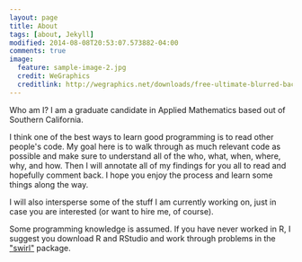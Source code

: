 ```yaml
---
layout: page
title: About
tags: [about, Jekyll]
modified: 2014-08-08T20:53:07.573882-04:00
comments: true
image:
  feature: sample-image-2.jpg
  credit: WeGraphics
  creditlink: http://wegraphics.net/downloads/free-ultimate-blurred-background-pack/
---
```


Who am I? I am a graduate candidate in Applied Mathematics based out of Southern California. 

I think one of the best ways to learn good programming is to read other people's code.  My goal here is to walk through as much relevant code as possible and make sure to understand all of the who, what, when, where, why, and how. Then I will annotate all of my findings for you all to read and hopefully comment back. I hope you enjoy the process and learn some things along the way.

I will also intersperse some of the stuff I am currently working on, just in case you are interested (or want to hire me, of course).

Some programming knowledge is assumed. If you have never worked in R, I suggest you download R and RStudio and work through problems in the ["swirl"](http://swirlstats.com/) package.
